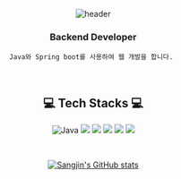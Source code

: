 
<div align="center">
   
![header](https://capsule-render.vercel.app/api?type=waving&color=auto&height=300&section=header&text=SeungChan%20Baek&fontSize=90&animation=fadeIn&fontAlignY=38&descAlignY=51&descAlign=62)





###  Backend Developer 
    
    Java와 Spring boot를 사용하여 웹 개발을 합니다. 
<br/>

   
    
## 💻 Tech Stacks 💻

![Java](https://img.shields.io/badge/Java-007396.svg?&style=for-the-badge&logo=Java&logoColor=white)
<img src="https://img.shields.io/badge/Python-3776AB?style=for-the-badge&logo=Python&logoColor=white">
<img src="https://img.shields.io/badge/JavaScript-F7DF1E?style=for-the-badge&logo=JavaScript&logoColor=white">
<img src="https://img.shields.io/badge/Spring-6DB33F?style=for-the-badge&logo=Spring&logoColor=white">
<img src="https://img.shields.io/badge/MySQL-4479A1?style=for-the-badge&logo=MySQL&logoColor=white">
<img src="https://img.shields.io/badge/Amazon AWS-232F3E?style=for-the-badge&logo=Amazon AWS&logoColor=white">

<br/>
    

[![Sangjin's GitHub stats](https://github-readme-stats.vercel.app/api?username=BaekSeungChan)](https://github.com/anuraghazra/github-readme-stats)
   
